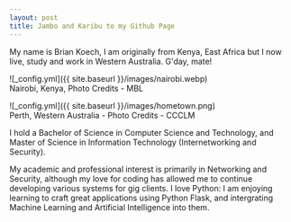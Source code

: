```yaml
---
layout: post
title: Jambo and Karibu to my Github Page
---
```


My name is Brian Koech, I am originally from Kenya, East Africa but I now live, study and work in Western Australia. G'day, mate!  

![_config.yml]({{ site.baseurl }}/images/nairobi.webp)  
Nairobi, Kenya, Photo Credits - MBL  

![_config.yml]({{ site.baseurl }}/images/hometown.png)  
Perth, Western Australia - Photo Credits - CCCLM  

I hold a Bachelor of Science in Computer Science and Technology, and Master of Science in Information Technology (Internetworking and Security).  

My academic and professional interest is primarily in Networking and Security, although my love for coding has allowed me to continue developing various systems for gig clients. I love Python: I am enjoying learning to craft great applications using Python Flask, and intergrating Machine Learning and Artificial Intelligence into them. 